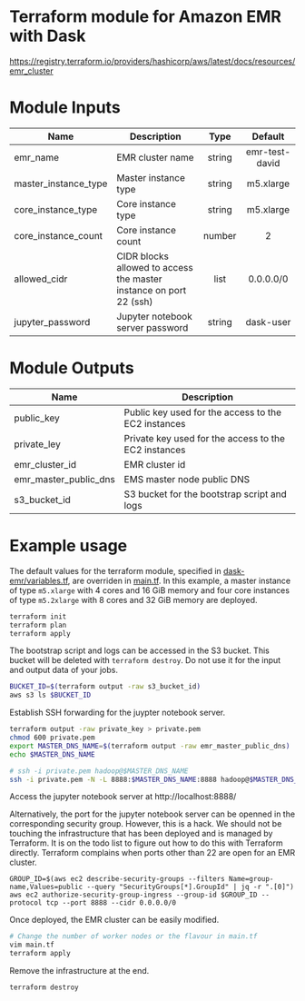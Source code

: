 # Terraform module for Amazon EMR with Dask

https://registry.terraform.io/providers/hashicorp/aws/latest/docs/resources/emr_cluster

# Module Inputs

| Name | Description | Type | Default |
|------|-------------|:----:|:-------:|
| emr_name | EMR cluster name | string | emr-test-david |
| master_instance_type | Master instance type | string | m5.xlarge |
| core_instance_type | Core instance type | string | m5.xlarge |
| core_instance_count | Core instance count | number | 2 |
| allowed_cidr | CIDR blocks allowed to access the master instance on port 22 (ssh) | list | 0.0.0.0/0
| jupyter_password | Jupyter notebook server password | string | dask-user |

# Module Outputs

| Name | Description |
|------|-------------|
| public_key | Public key used for the access to the EC2 instances |
| private_ley | Private key used for the access to the EC2 instances |
| emr_cluster_id | EMR cluster id |
| emr_master_public_dns | EMS master node public DNS |
| s3_bucket_id | S3 bucket for the bootstrap script and logs | 

# Example usage

The default values for the terraform module, specified in [dask-emr/variables.tf](dask-emr/variables.tf), are overriden in [main.tf](main.tf).
In this example, a master instance of type `m5.xlarge` with 4 cores and 16 GiB memory and four core instances of type `m5.2xlarge` with 8 cores and 32 GiB memory are deployed.

```bash
terraform init
terraform plan
terraform apply
```

The bootstrap script and logs can be accessed in the S3 bucket.
This bucket will be deleted with `terraform destroy`.
Do not use it for the input and output data of your jobs.

```bash
BUCKET_ID=$(terraform output -raw s3_bucket_id)
aws s3 ls $BUCKET_ID
```

Establish SSH forwarding for the juypter notebook server.

```bash
terraform output -raw private_key > private.pem
chmod 600 private.pem
export MASTER_DNS_NAME=$(terraform output -raw emr_master_public_dns)
echo $MASTER_DNS_NAME

# ssh -i private.pem hadoop@$MASTER_DNS_NAME
ssh -i private.pem -N -L 8888:$MASTER_DNS_NAME:8888 hadoop@$MASTER_DNS_NAME
```

Access the jupyter notebook server at http://localhost:8888/

Alternatively, the port for the jupyter notebook server can be openned in the corresponding security group.
However, this is a hack. We should not be touching the infrastructure that has been deployed and is managed by Terraform.
It is on the todo list to figure out how to do this with Terraform directly.
Terraform complains when ports other than 22 are open for an EMR cluster.

```
GROUP_ID=$(aws ec2 describe-security-groups --filters Name=group-name,Values=public --query "SecurityGroups[*].GroupId" | jq -r ".[0]")
aws ec2 authorize-security-group-ingress --group-id $GROUP_ID --protocol tcp --port 8888 --cidr 0.0.0.0/0
```

Once deployed, the EMR cluster can be easily modified.

```bash
# Change the number of worker nodes or the flavour in main.tf
vim main.tf
terraform apply
```

Remove the infrastructure at the end.

```bash
terraform destroy
```
